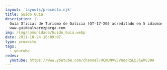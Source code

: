 ```yaml
---
layout: 'layouts/proxecto.njk'
title: Guido Guía
description: |-
  Guía Oficial de Turismo de Galicia (GT-17-XG) acreditado en 5 idiomas: Inglés, Francés, Italiano, Galego e Castelán
  www.guidoalvarezparga.com
img: /img/comunidade/Guido_Guia.webp
date: 2011-10-24 16:09:07
type: proxecto
tags:
  - youtube
redes:
  youtube: https://www.youtube.com/channel/UCNUNVvJVnqoRSLpJCwWSJ9A
---
```

